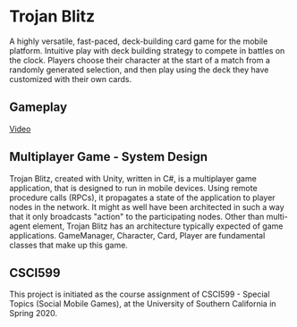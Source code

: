 # Trojan Blitz
A highly versatile, fast-paced, deck-building card game for the mobile platform. Intuitive play with deck building strategy to compete in battles on the clock. Players choose their character at the start of a match from a randomly generated selection, and then play using the deck they have customized with their own cards.

## Gameplay
[Video](https://streamable.com/8qizpb)

## Multiplayer Game - System Design
Trojan Blitz, created with Unity, written in C#, is a multiplayer game application, that is designed to run in mobile devices. Using remote procedure calls (RPCs), it propagates a state of the application to player nodes in the network. It might as well have been architected in such a way that it only broadcasts "action" to the participating nodes. Other than multi-agent element, Trojan Blitz has an architecture typically expected of game applications. GameManager, Character, Card, Player are fundamental classes that make up this game.

## CSCI599
This project is initiated as the course assignment of CSCI599 - Special Topics (Social Mobile Games), at the University of Southern California in Spring 2020.
